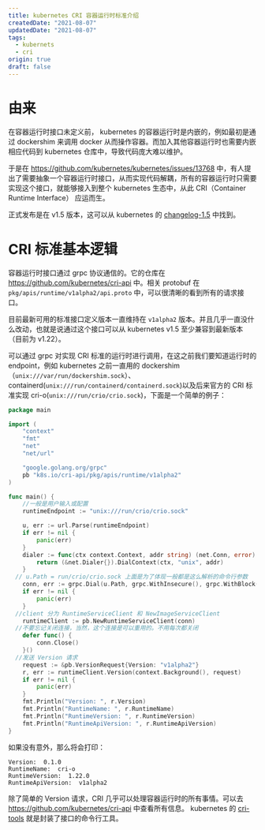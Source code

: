 ```yaml
---
title: kubernetes CRI 容器运行时标准介绍
createdDate: "2021-08-07"
updatedDate: "2021-08-07"
tags:
  - kubernets
  - cri
origin: true
draft: false
---
```


# 由来

在容器运行时接口未定义前， kubernetes 的容器运行时是内嵌的，例如最初是通过 dockershim 来调用 docker 从而操作容器。而加入其他容器运行时也需要内嵌相应代码到 kubernetes 仓库中，导致代码庞大难以维护。

于是在 <https://github.com/kubernetes/kubernetes/issues/13768> 中，有人提出了需要抽象一个容器运行时接口，从而实现代码解耦，所有的容器运行时只需要实现这个接口，就能够接入到整个 kubernetes 生态中，从此 CRI（Container Runtime Interface） 应运而生。

正式发布是在 v1.5 版本，这可以从 kubernetes 的 [changelog-1.5](https://github.com/kubernetes/kubernetes/blob/master/CHANGELOG/CHANGELOG-1.5.md) 中找到。

# CRI 标准基本逻辑

容器运行时接口通过 grpc 协议通信的。它的仓库在 <https://github.com/kubernetes/cri-api> 中。相关 protobuf 在 `pkg/apis/runtime/v1alpha2/api.proto` 中，可以很清晰的看到所有的请求接口。

目前最新可用的标准接口定义版本一直维持在 `v1alpha2` 版本。并且几乎一直没什么改动，也就是说通过这个接口可以从 kubernetes v1.5 至少兼容到最新版本（目前为 v1.22）。

可以通过 grpc 对实现 CRI 标准的运行时进行调用，在这之前我们要知道运行时的 endpoint，例如 kubernetes 之前一直用的 dockershim（`unix:///var/run/dockershim.sock`）、containerd(`unix:///run/containerd/containerd.sock`)以及后来官方的 CRI 标准实现 cri-o(`unix:///run/crio/crio.sock`)，下面是一个简单的例子：
```go
package main

import (
	"context"
	"fmt"
	"net"
	"net/url"

	"google.golang.org/grpc"
	pb "k8s.io/cri-api/pkg/apis/runtime/v1alpha2"
)

func main() {
	//一般是用户输入或配置
	runtimeEndpoint := "unix:///run/crio/crio.sock"

	u, err := url.Parse(runtimeEndpoint)
	if err != nil {
		panic(err)
	}
	dialer := func(ctx context.Context, addr string) (net.Conn, error) {
		return (&net.Dialer{}).DialContext(ctx, "unix", addr)
	}
  // u.Path = run/crio/crio.sock 上面是为了体现一般都是这么解析的命令行参数
	conn, err := grpc.Dial(u.Path, grpc.WithInsecure(), grpc.WithBlock(), grpc.WithContextDialer(dialer))
	if err != nil {
		panic(err)
	}
  //client 分为 RuntimeServiceClient 和 NewImageServiceClient
	runtimeClient := pb.NewRuntimeServiceClient(conn)
  //不要忘记关闭连接，当然，这个连接是可以重用的。不用每次都关闭
	defer func() {
		conn.Close()
	}()
  //发送 Version 请求
	request := &pb.VersionRequest{Version: "v1alpha2"}
	r, err := runtimeClient.Version(context.Background(), request)
	if err != nil {
		panic(err)
	}
	fmt.Println("Version: ", r.Version)
	fmt.Println("RuntimeName: ", r.RuntimeName)
	fmt.Println("RuntimeVersion: ", r.RuntimeVersion)
	fmt.Println("RuntimeApiVersion: ", r.RuntimeApiVersion)
}
```

如果没有意外，那么将会打印：

```
Version:  0.1.0
RuntimeName:  cri-o
RuntimeVersion:  1.22.0
RuntimeApiVersion:  v1alpha2
```

除了简单的 Version 请求，CRI 几乎可以处理容器运行时的所有事情。可以去 <https://github.com/kubernetes/cri-api> 中查看所有信息。 kubernetes 的 [cri-tools](https://github.com/kubernetes-sigs/cri-tools) 就是封装了接口的命令行工具。


